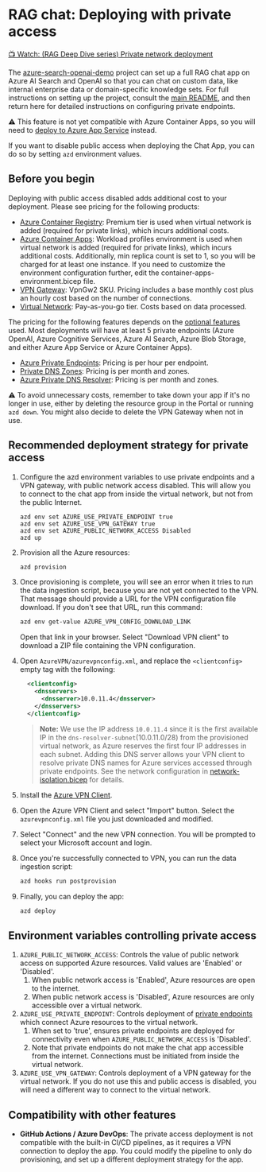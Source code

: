 <!--
---
name: RAG chat with private endpoints
description: Configure access to a chat app so that it's only accessible from private endpoints.
languages:
- python
- typescript
- bicep
- azdeveloper
products:
- azure-openai
- azure-cognitive-search
- azure-app-service
- azure
page_type: sample
urlFragment: azure-search-openai-demo-private-access
---
-->

# RAG chat: Deploying with private access

[📺 Watch: (RAG Deep Dive series) Private network deployment](https://www.youtube.com/watch?v=08wtL1eB15g)

The [azure-search-openai-demo](/) project can set up a full RAG chat app on Azure AI Search and OpenAI so that you can chat on custom data, like internal enterprise data or domain-specific knowledge sets. For full instructions on setting up the project, consult the [main README](/README.md), and then return here for detailed instructions on configuring private endpoints.

⚠️ This feature is not yet compatible with Azure Container Apps, so you will need to [deploy to Azure App Service](./azure_app_service.md) instead.

If you want to disable public access when deploying the Chat App, you can do so by setting `azd` environment values.

## Before you begin

Deploying with public access disabled adds additional cost to your deployment. Please see pricing for the following products:

* [Azure Container Registry](https://azure.microsoft.com/pricing/details/container-registry/): Premium tier is used when virtual network is added (required for private links), which incurs additional costs.
* [Azure Container Apps](https://azure.microsoft.com/pricing/details/container-apps/): Workload profiles environment is used when virtual network is added (required for private links), which incurs additional costs. Additionally, min replica count is set to 1, so you will be charged for at least one instance. If you need to customize the environment configuration further, edit the container-apps-environment.bicep file.
* [VPN Gateway](https://azure.microsoft.com/pricing/details/vpn-gateway/): VpnGw2 SKU. Pricing includes a base monthly cost plus an hourly cost based on the number of connections.
* [Virtual Network](https://azure.microsoft.com/pricing/details/virtual-network/): Pay-as-you-go tier. Costs based on data processed.

The pricing for the following features depends on the [optional features](./deploy_features.md) used. Most deployments will have at least 5 private endpoints (Azure OpenAI, Azure Cognitive Services, Azure AI Search, Azure Blob Storage, and either Azure App Service or Azure Container Apps).

* [Azure Private Endpoints](https://azure.microsoft.com/pricing/details/private-link/): Pricing is per hour per endpoint.
* [Private DNS Zones](https://azure.microsoft.com/pricing/details/dns/): Pricing is per month and zones.
* [Azure Private DNS Resolver](https://azure.microsoft.com/pricing/details/dns/): Pricing is per month and zones.

⚠️ To avoid unnecessary costs, remember to take down your app if it's no longer in use,
either by deleting the resource group in the Portal or running `azd down`.
You might also decide to delete the VPN Gateway when not in use.

## Recommended deployment strategy for private access

1. Configure the azd environment variables to use private endpoints and a VPN gateway, with public network access disabled. This will allow you to connect to the chat app from inside the virtual network, but not from the public Internet.

    ```shell
    azd env set AZURE_USE_PRIVATE_ENDPOINT true
    azd env set AZURE_USE_VPN_GATEWAY true
    azd env set AZURE_PUBLIC_NETWORK_ACCESS Disabled
    azd up
    ```

2. Provision all the Azure resources:

    ```bash
    azd provision
    ```

3. Once provisioning is complete, you will see an error when it tries to run the data ingestion script, because you are not yet connected to the VPN. That message should provide a URL for the VPN configuration file download. If you don't see that URL, run this command:

    ```bash
    azd env get-value AZURE_VPN_CONFIG_DOWNLOAD_LINK
    ```

    Open that link in your browser. Select "Download VPN client" to download a ZIP file containing the VPN configuration.

4. Open `AzureVPN/azurevpnconfig.xml`, and replace the `<clientconfig>` empty tag with the following:

    ```xml
      <clientconfig>
        <dnsservers>
          <dnsserver>10.0.11.4</dnsserver>
        </dnsservers>
      </clientconfig>
    ```

    > **Note:** We use the IP address `10.0.11.4` since it is the first available IP in the `dns-resolver-subnet`(10.0.11.0/28) from the provisioned virtual network, as Azure reserves the first four IP addresses in each subnet. Adding this DNS server allows your VPN client to resolve private DNS names for Azure services accessed through private endpoints. See the network configuration in [network-isolation.bicep](../infra/network-isolation.bicep) for details.

5. Install the [Azure VPN Client](https://learn.microsoft.com/azure/vpn-gateway/azure-vpn-client-versions).

6. Open the Azure VPN Client and select "Import" button. Select the `azurevpnconfig.xml` file you just downloaded and modified.

7. Select "Connect" and the new VPN connection. You will be prompted to select your Microsoft account and login.

8. Once you're successfully connected to VPN, you can run the data ingestion script:

    ```bash
    azd hooks run postprovision
    ```

9. Finally, you can deploy the app:

    ```bash
    azd deploy
    ```

## Environment variables controlling private access

1. `AZURE_PUBLIC_NETWORK_ACCESS`: Controls the value of public network access on supported Azure resources. Valid values are 'Enabled' or 'Disabled'.
    1. When public network access is 'Enabled', Azure resources are open to the internet.
    1. When public network access is 'Disabled', Azure resources are only accessible over a virtual network.
1. `AZURE_USE_PRIVATE_ENDPOINT`: Controls deployment of [private endpoints](https://learn.microsoft.com/azure/private-link/private-endpoint-overview) which connect Azure resources to the virtual network.
    1. When set to 'true', ensures private endpoints are deployed for connectivity even when `AZURE_PUBLIC_NETWORK_ACCESS` is 'Disabled'.
    1. Note that private endpoints do not make the chat app accessible from the internet. Connections must be initiated from inside the virtual network.
1. `AZURE_USE_VPN_GATEWAY`: Controls deployment of a VPN gateway for the virtual network. If you do not use this and public access is disabled, you will need a different way to connect to the virtual network.

## Compatibility with other features

* **GitHub Actions / Azure DevOps**: The private access deployment is not compatible with the built-in CI/CD pipelines, as it requires a VPN connection to deploy the app. You could modify the pipeline to only do provisioning, and set up a different deployment strategy for the app.
